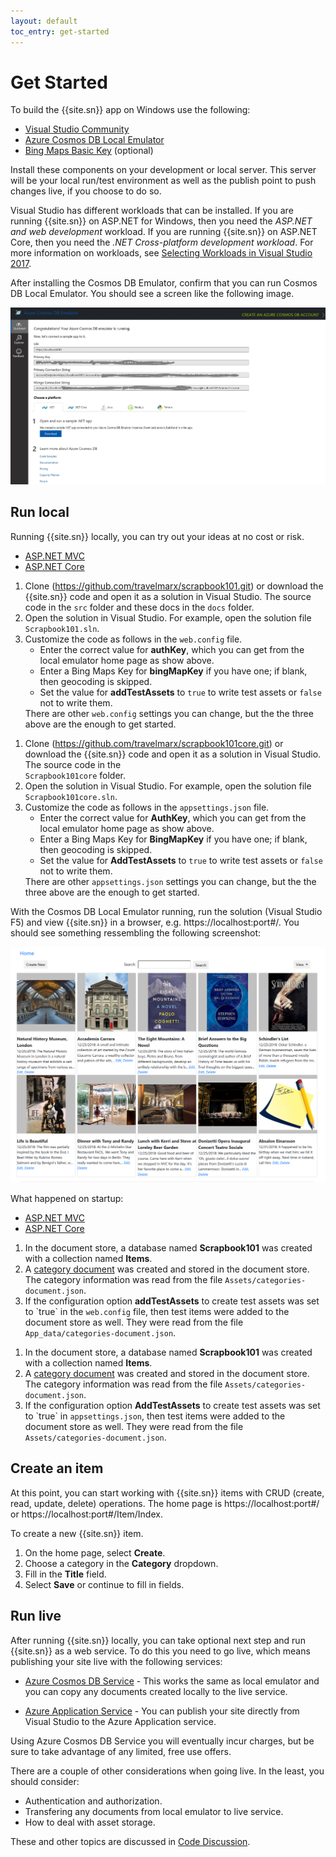 ```yaml
---
layout: default
toc_entry: get-started
---
```

# Get Started

To build the {{site.sn}} app on Windows use the following:

* [Visual Studio Community][vsdown]  
* [Azure Cosmos DB Local Emulator][emul]
* [Bing Maps Basic Key][bingmap] (optional)

Install these components on your development or local server. This server will be your local run/test environment as well as the publish point to push changes live, if you choose to do so.

Visual Studio has different workloads that can be installed. If you are running {{site.sn}} on ASP.NET for Windows, then you need the *ASP.NET and web development* workload. If you are running {{site.sn}} on ASP.NET Core, then you need the *.NET Cross-platform development workload*. For more information on workloads, see [Selecting Workloads in Visual Studio 2017][work].

After installing the Cosmos DB Emulator, confirm that you can run Cosmos DB Local Emulator. You should see a screen like the following image. 

![Alt text](images/where-to-get-samples.jpg "Getting samples in Cosmos DB Local Emulator")

## Run local

Running {{site.sn}} locally, you can try out your ideas at no cost or risk.

<ul class="nav nav-tabs" role="tablist">
  <li class="nav-item">
    <a class="nav-link active" href="#runlocal1" role="tab"
    data-toggle="tab">ASP.NET MVC</a>
  </li>
  <li class="nav-item">
    <a class="nav-link" href="#runlocal2" role="tab"
    data-toggle="tab">ASP.NET Core</a>
  </li>
</ul>

<div class="tab-content">
  <div role="tabpanel" class="tab-pane aspnetmvc active" id="runlocal1">
  <ol><li>Clone (<a href="https://github.com/travelmarx/scrapbook101.git">https://github.com/travelmarx/scrapbook101.git</a>) or download the {{site.sn}} code and open it as a solution in Visual Studio. The source code in the <code>src</code> folder and these docs in the <code>docs</code> folder.</li>
<li>Open the solution in Visual Studio. For example, open the solution file <code>Scrapbook101.sln</code>.
   </li><li>Customize the code as follows in the <code>web.config</code> file.
   <ul><li>Enter the correct value for <strong>authKey</strong>, which you can get from the local emulator home page as show above.</li><li>Enter a Bing Maps Key for <strong>bingMapKey</strong> if you have one; if blank, then geocoding is skipped.</li><li>Set the value for <strong>addTestAssets</strong> to <code>true</code> to write test assets or <code>false</code> not to write them.</li></ul>
   There are other <code>web.config</code> settings you can change, but the the three above are the enough to get started.
   </li></ol>
</div>
  <div role="tabpanel" class="tab-pane aspnetcore" id="runlocal2">
  <ol><li>Clone (<a href="https://github.com/travelmarx/scrapbook101core.git">https://github.com/travelmarx/scrapbook101core.git</a>) or download the {{site.sn}} code and open it as a solution in Visual Studio. The source code in the <code>
Scrapbook101core</code> folder. </li>
  <li>Open the solution in Visual Studio. For example, open the solution file <code>Scrapbook101core.sln</code>.
   </li><li>Customize the code as follows in the <code>appsettings.json</code> file.
   <ul><li>Enter the correct value for <strong>AuthKey</strong>, which you can get from the local emulator home page as show above.</li><li>Enter a Bing Maps Key for <strong>BingMapKey</strong> if you have one; if blank, then geocoding is skipped.</li><li>Set the value for <strong>AddTestAssets</strong> to <code>true</code> to write test assets or <code>false</code> not to write them.</li></ul>
   There are other <code>appsettings.json</code> settings you can change, but the the three above are the enough to get started.
   </li></ol>
  </div>
</div>

With the Cosmos DB Local Emulator running, run the solution (Visual Studio F5) and view {{site.sn}} in a browser, e.g. https://localhost:port#/. You should see something ressembling the following screenshot:

![Alt text](images/scrapbook101-running.png "Scrapbook101 Home Page")


What happened on startup:

<ul class="nav nav-tabs" role="tablist">
  <li class="nav-item">
    <a class="nav-link active" href="#explanation1" role="tab"
    data-toggle="tab">ASP.NET MVC</a>
  </li>
  <li class="nav-item">
    <a class="nav-link" href="#explanation2" role="tab"
    data-toggle="tab">ASP.NET Core</a>
  </li>
</ul>

<div class="tab-content">
  <div role="tabpanel" class="tab-pane aspnetmvc active" id="explanation1">
    <ol>
    <li>In the document store, a database named <strong>Scrapbook101</strong> was created with a collection named <strong>Items</strong>.</li>
    <li>A <a href="category-document">category document</a> was created and stored in the document store. The category information was read from the file <code>Assets/categories-document.json</code>.</li>
    <li>If the configuration option <strong>addTestAssets</strong> to create test assets was set to `true` in 
    the <code>web.config</code> file, then test items were added to the document store as well. They were read from the file <code>App_data/categories-document.json</code>.</li>
    </ol>
  </div>
  <div role="tabpanel" class="tab-pane aspnetcore" id="explanation2">
    <ol>
    <li>In the document store, a database named <strong>Scrapbook101</strong> was created with a collection named <strong>Items</strong>.</li>
    <li>A <a href="category-document">category document</a> was created and stored in the document store. The category information was read from the file <code>Assets/categories-document.json</code>.</li>
    <li>If the configuration option <strong>AddTestAssets</strong> to create test assets was set to `true` in 
    <code>appsettings.json</code>, then test items were added to the document store as well. They were read from the file <code>Assets/categories-document.json</code>.</li>
    </ol>
  </div>
</div>

## Create an item

At this point, you can start working with {{site.sn}} items with CRUD (create, read, update, delete) operations. The home page is https://localhost:port#/ or https://localhost:port#/Item/Index.

To create a new {{site.sn}} item.

1. On the home page, select **Create**.
2. Choose a category in the **Category** dropdown.
3. Fill in the **Title** field.
4. Select **Save** or continue to fill in fields.

## Run live

After running {{site.sn}} locally, you can take optional next step and run {{site.sn}} as a web service. To do this you need to go live, which means publishing your site live with the following services:

- [Azure Cosmos DB Service][cosmos] - This works the same as local emulator and you can copy any documents created locally to the live service. 
 
* [Azure Application Service][azapp] - You can publish your site directly from Visual Studio to the Azure Application service.

Using Azure Cosmos DB Service you will eventually incur charges, but be sure to take advantage of any limited, free use offers. 

There are a couple of other considerations when going live. In the least, you should consider:

* Authentication and authorization.
* Transfering any documents from local emulator to live service.
* How to deal with asset storage.

These and other topics are discussed in [Code Discussion][code-discussion].

[code-discussion]: code-discussion
[item]: item-document
[cat]: category-document
[vsdown]: https://visualstudio.microsoft.com/downloads/
[emul]: https://docs.microsoft.com/en-us/azure/cosmos-db/local-emulator
[cosmos]: https://azure.microsoft.com/en-us/services/cosmos-db/
[azapp]: https://azure.microsoft.com/en-us/services/app-service/
[bingmap]: https://www.microsoft.com/en-us/maps/create-a-bing-maps-key
[azblob]: https://azure.microsoft.com/en-us/services/storage/blobs/
[work]: https://visualstudio.microsoft.com/vs/support/selecting-workloads-visual-studio-2017/